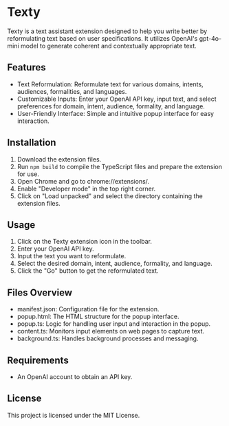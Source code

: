 # Texty

Texty is a text assistant extension designed to help you write better by reformulating text based on user specifications. It utilizes OpenAI's gpt-4o-mini model to generate coherent and contextually appropriate text.

## Features

- Text Reformulation: Reformulate text for various domains, intents, audiences, formalities, and languages.
- Customizable Inputs: Enter your OpenAI API key, input text, and select preferences for domain, intent, audience, formality, and language.
- User-Friendly Interface: Simple and intuitive popup interface for easy interaction.

## Installation

1. Download the extension files.
2. Run `npm build` to compile the TypeScript files and prepare the extension for use.
3. Open Chrome and go to chrome://extensions/.
4. Enable "Developer mode" in the top right corner.
5. Click on "Load unpacked" and select the directory containing the extension files.

## Usage

1. Click on the Texty extension icon in the toolbar.
2. Enter your OpenAI API key.
3. Input the text you want to reformulate.
4. Select the desired domain, intent, audience, formality, and language.
5. Click the "Go" button to get the reformulated text.

## Files Overview

- manifest.json: Configuration file for the extension.
- popup.html: The HTML structure for the popup interface.
- popup.ts: Logic for handling user input and interaction in the popup.
- content.ts: Monitors input elements on web pages to capture text.
- background.ts: Handles background processes and messaging.

## Requirements

- An OpenAI account to obtain an API key.

## License

This project is licensed under the MIT License.
